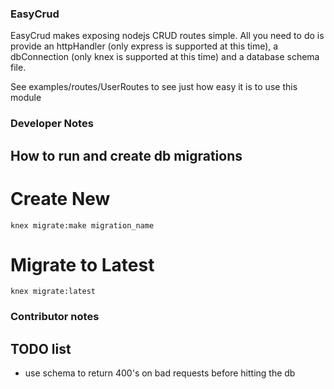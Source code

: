 ### EasyCrud

EasyCrud makes exposing nodejs CRUD routes simple. All you need to do is provide an httpHandler (only express is supported at this time),  a dbConnection (only knex is supported at this time) and a database schema file.

See examples/routes/UserRoutes to see just how easy it is to use this module


### Developer Notes

## How to run and create db migrations

# Create New
```knex migrate:make migration_name```

# Migrate to Latest
```knex migrate:latest```


### Contributor notes

## TODO list
- use schema to return 400's on bad requests before hitting the db